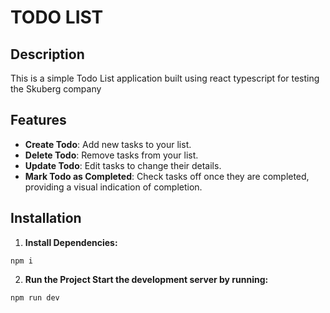 # TODO LIST

## Description
This is a simple Todo List application built using react typescript for testing the Skuberg company

## Features
- **Create Todo**: Add new tasks to your list.
- **Delete Todo**: Remove tasks from your list.
- **Update Todo**: Edit tasks to change their details.
- **Mark Todo as Completed**: Check tasks off once they are completed, providing a visual indication of completion.

## Installation
1. **Install Dependencies:**
```
npm i
```
2. **Run the Project Start the development server by running:**
```
npm run dev
```
